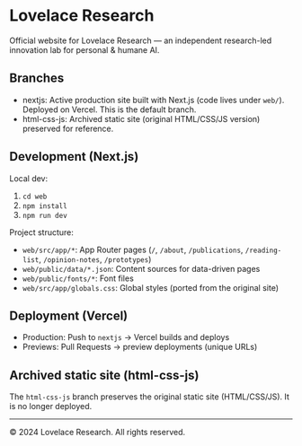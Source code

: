 # Lovelace Research

Official website for Lovelace Research — an independent research-led innovation lab for personal & humane AI.

## Branches

- nextjs: Active production site built with Next.js (code lives under `web/`). Deployed on Vercel. This is the default branch.
- html-css-js: Archived static site (original HTML/CSS/JS version) preserved for reference.

## Development (Next.js)

Local dev:

1. `cd web`
2. `npm install`
3. `npm run dev`

Project structure:

- `web/src/app/*`: App Router pages (`/`, `/about`, `/publications`, `/reading-list`, `/opinion-notes`, `/prototypes`)
- `web/public/data/*.json`: Content sources for data-driven pages
- `web/public/fonts/*`: Font files
- `web/src/app/globals.css`: Global styles (ported from the original site)

## Deployment (Vercel)

- Production: Push to `nextjs` → Vercel builds and deploys
- Previews: Pull Requests → preview deployments (unique URLs)

## Archived static site (html-css-js)

The `html-css-js` branch preserves the original static site (HTML/CSS/JS). It is no longer deployed.

---

© 2024 Lovelace Research. All rights reserved.